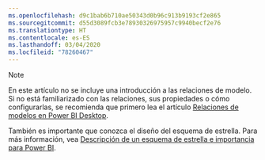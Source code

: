 ```yaml
---
ms.openlocfilehash: d9c1bab6b710ae50343d0b96c913b9193cf2e865
ms.sourcegitcommit: d55d3089fcb3e78930326975957c9940becf2e76
ms.translationtype: HT
ms.contentlocale: es-ES
ms.lasthandoff: 03/04/2020
ms.locfileid: "78260467"
---
```

> [!NOTE]
> En este artículo no se incluye una introducción a las relaciones de modelo. Si no está familiarizado con las relaciones, sus propiedades o cómo configurarlas, se recomienda que primero lea el artículo [Relaciones de modelos en Power BI Desktop](../../desktop-relationships-understand.md).
>
> También es importante que conozca el diseño del esquema de estrella. Para más información, vea [Descripción de un esquema de estrella e importancia para Power BI](../star-schema.md).